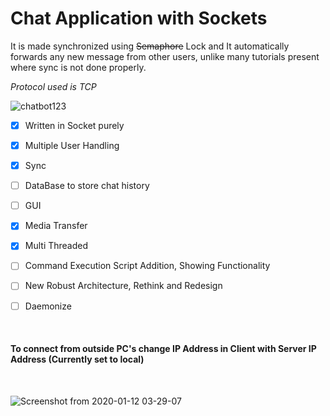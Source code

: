 # Chat Application with Sockets

It is made synchronized using <s>Semaphore</s> Lock and It automatically forwards any new message from other users, unlike many tutorials present where sync is not done properly.

*Protocol used is TCP*

![chatbot123](https://user-images.githubusercontent.com/41824020/72211182-fd9be500-34ec-11ea-99ca-c6e076bf99f4.png)


- [x] Written in Socket purely
- [x] Multiple User Handling
- [x] Sync
- [ ] DataBase to store chat history
- [ ] GUI
- [x] Media Transfer
- [x] Multi Threaded
- [ ] Command Execution Script Addition, Showing Functionality
- [ ] New Robust Architecture, Rethink and Redesign
- [ ] Daemonize


</br >

#### To connect from outside PC's change IP Address in Client with Server IP Address (Currently set to local)

</br>

![Screenshot from 2020-01-12 03-29-07](https://user-images.githubusercontent.com/41824020/72211127-dd1f5b00-34eb-11ea-929e-2f9d629effa0.png)

